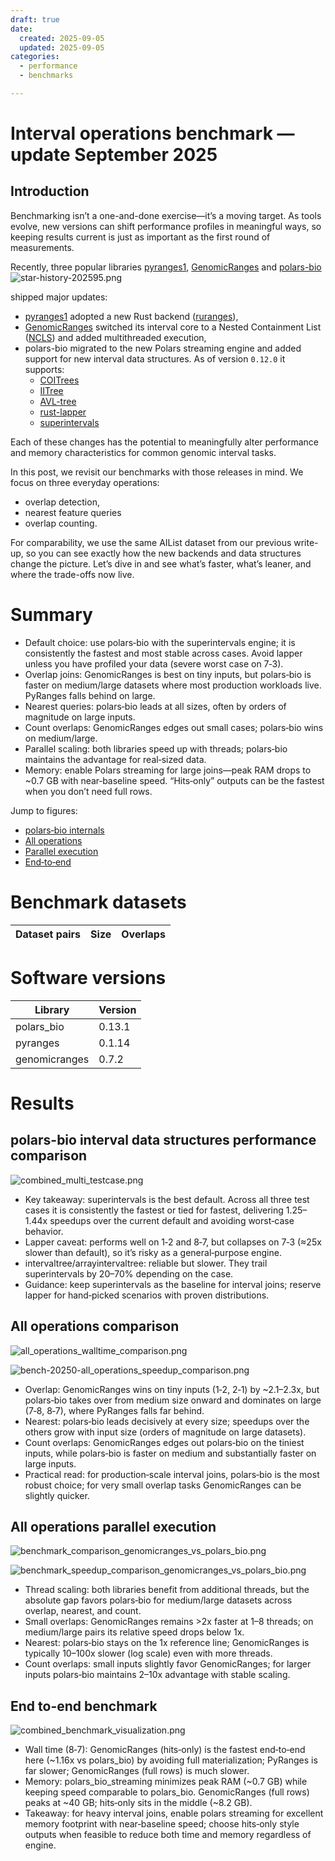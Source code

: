 ```yaml
---
draft: true
date:
  created: 2025-09-05
  updated: 2025-09-05
categories:
  - performance
  - benchmarks

---
```


# Interval operations benchmark — update September 2025

## Introduction
Benchmarking isn’t a one-and-done exercise—it’s a moving target. As tools evolve, new versions can shift performance profiles in meaningful ways, so keeping results current is just as important as the first round of measurements.

Recently, three popular libraries [pyranges1](https://github.com/pyranges/pyranges_1.x), [GenomicRanges](https://github.com/BiocPy/GenomicRanges) and [polars-bio](https://github.com/biodatageeks/polars-bio)
![star-history-202595.png](figures/star-history-202595.png)

shipped major updates:

* [pyranges1](https://github.com/pyranges/pyranges_1.x) adopted a new Rust backend ([ruranges](https://github.com/pyranges/ruranges)),
* [GenomicRanges](https://github.com/BiocPy/GenomicRanges) switched its interval core to a Nested Containment List ([NCLS](https://github.com/pyranges/ncls)) and added multithreaded execution,
* polars-bio migrated to the new Polars streaming engine and added support for new interval data structures. As of version `0.12.0` it supports:
    * [COITrees](https://github.com/dcjones/coitrees)
    * [IITree](https://github.com/rust-bio/rust-bio/blob/master/src/data_structures/interval_tree/array_backed_interval_tree.rs)
    * [AVL-tree](https://github.com/rust-bio/rust-bio/blob/master/src/data_structures/interval_tree/avl_interval_tree.rs)
    * [rust-lapper](https://github.com/sstadick/rust-lapper)
    * [superintervals](https://github.com/kcleal/superintervals/)

Each of these changes has the potential to meaningfully alter performance and memory characteristics for common genomic interval tasks.

In this post, we revisit our benchmarks with those releases in mind. We focus on three everyday operations:

* overlap detection,
* nearest feature queries
* overlap counting.

For comparability, we use the same AIList dataset from our previous write-up, so you can see exactly how the new backends and data structures change the picture. Let’s dive in and see what’s faster, what’s leaner, and where the trade-offs now live.

# Summary

- Default choice: use polars‑bio with the superintervals engine; it is consistently the fastest and most stable across cases. Avoid lapper unless you have profiled your data (severe worst case on 7‑3).
- Overlap joins: GenomicRanges is best on tiny inputs, but polars‑bio is faster on medium/large datasets where most production workloads live. PyRanges falls behind on large.
- Nearest queries: polars‑bio leads at all sizes, often by orders of magnitude on large inputs.
- Count overlaps: GenomicRanges edges out small cases; polars‑bio wins on medium/large.
- Parallel scaling: both libraries speed up with threads; polars‑bio maintains the advantage for real‑sized data.
- Memory: enable Polars streaming for large joins—peak RAM drops to ~0.7 GB with near‑baseline speed. “Hits‑only” outputs can be the fastest when you don’t need full rows.

Jump to figures:
- [polars‑bio internals](#polars-bio-interval-data-structures-performance-comparison)
- [All operations](#all-operations-comparison)
- [Parallel execution](#all-operations-parallel-execution)
- [End‑to‑end](#end-to-end-benchmark)

# Benchmark datasets

| Dataset pairs     | Size| Overlaps|
|-------------------|-----|---------|


# Software versions

| Library            | Version    |
|--------------------|------------|
| polars_bio         | 0.13.1     |
| pyranges          | 0.1.14     |
| genomicranges     | 0.7.2      |

# Results

## polars-bio interval data structures performance comparison
![combined_multi_testcase.png](figures/combined_multi_testcase.png)

- Key takeaway: superintervals is the best default. Across all three test cases it is consistently the fastest or tied for fastest, delivering 1.25–1.44x speedups over the current default and avoiding worst‑case behavior.
- Lapper caveat: performs well on 1‑2 and 8‑7, but collapses on 7‑3 (≈25x slower than default), so it’s risky as a general‑purpose engine.
- intervaltree/arrayintervaltree: reliable but slower. They trail superintervals by 20–70% depending on the case.
- Guidance: keep superintervals as the baseline for interval joins; reserve lapper for hand‑picked scenarios with proven distributions.

## All operations comparison
![all_operations_walltime_comparison.png](figures/all_operations_walltime_comparison.png)

![bench-20250-all_operations_speedup_comparison.png](figures/bench-20250-all_operations_speedup_comparison.png)

- Overlap: GenomicRanges wins on tiny inputs (1‑2, 2‑1) by ~2.1–2.3x, but polars‑bio takes over from medium size onward and dominates on large (7‑8, 8‑7), where PyRanges falls far behind.
- Nearest: polars‑bio leads decisively at every size; speedups over the others grow with input size (orders of magnitude on large datasets).
- Count overlaps: GenomicRanges edges out polars‑bio on the tiniest inputs, while polars‑bio is faster on medium and substantially faster on large inputs.
- Practical read: for production‑scale interval joins, polars‑bio is the most robust choice; for very small overlap tasks GenomicRanges can be slightly quicker.

## All operations parallel execution
![benchmark_comparison_genomicranges_vs_polars_bio.png](figures/benchmark_comparison_genomicranges_vs_polars_bio.png)

![benchmark_speedup_comparison_genomicranges_vs_polars_bio.png](figures/benchmark_speedup_comparison_genomicranges_vs_polars_bio.png)

- Thread scaling: both libraries benefit from additional threads, but the absolute gap favors polars‑bio for medium/large datasets across overlap, nearest, and count.
- Small overlaps: GenomicRanges remains >2x faster at 1–8 threads; on medium/large pairs its relative speed drops below 1x.
- Nearest: polars‑bio stays on the 1x reference line; GenomicRanges is typically 10–100x slower (log scale) even with more threads.
- Count overlaps: small inputs slightly favor GenomicRanges; for larger inputs polars‑bio maintains 2–10x advantage with stable scaling.

## End to-end benchmark
![combined_benchmark_visualization.png](figures/combined_benchmark_visualization.png)

- Wall time (8‑7): GenomicRanges (hits‑only) is the fastest end‑to‑end here (~1.16x vs polars_bio) by avoiding full materialization; PyRanges is far slower; GenomicRanges (full rows) is much slower.
- Memory: polars_bio_streaming minimizes peak RAM (~0.7 GB) while keeping speed comparable to polars_bio. GenomicRanges (full rows) peaks at ~40 GB; hits‑only sits in the middle (~8.2 GB).
- Takeaway: for heavy interval joins, enable polars streaming for excellent memory footprint with near‑baseline speed; choose hits‑only style outputs when feasible to reduce both time and memory regardless of engine.
